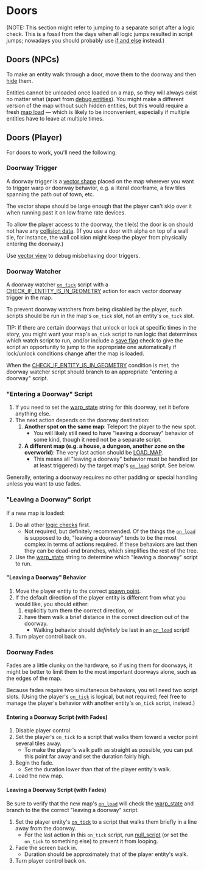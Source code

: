 # Doors

(NOTE: This section might refer to jumping to a separate script after a logic check. This is a fossil from the days when all logic jumps resulted in script jumps; nowadays you should probably use [if and else](../mgs/advanced_syntax#if-and-else) instead.)

## Doors (NPCs)

To make an entity walk through a door, move them to the doorway and then [hide](../techniques/hiding_an_entity) them.

Entities cannot be unloaded once loaded on a map, so they will always exist no matter what (apart from [debug entities](../debug_tools#debug-entities)). You might make a different version of the map without such hidden entities, but this would require a fresh [map load](../map_loads) — which is likely to be inconvenient, especially if multiple entities have to leave at multiple times.

## Doors (Player)

For doors to work, you'll need the following:

### Doorway Trigger

A doorway trigger is a [vector shape](../vector_objects) placed on the map wherever you want to trigger warp or doorway behavior, e.g. a literal doorframe, a few tiles spanning the path out of town, etc.

The vector shape should be large enough that the player can't skip over it when running past it on low frame rate devices.

To allow the player access to the doorway, the tile(s) the door is on should not have any [collision data](../tilesets#tile-collisions). (If you use a door with alpha on top of a wall tile, for instance, the wall collision might keep the player from physically entering the doorway.)

Use [vector view](../debug_tools#vector-view) to debug misbehaving door triggers.

### Doorway Watcher

A doorway watcher [`on_tick`](../script_slots#on-tick) script with a [CHECK_IF_ENTITY_IS_IN_GEOMETRY](../actions/CHECK_IF_ENTITY_IS_IN_GEOMETRY) action for each vector doorway trigger in the map.

To prevent doorway watchers from being disabled by the player, such scripts should be run in the map's `on_tick` slot, not an entity's `on_tick` slot.

TIP: If there are certain doorways that unlock or lock at specific times in the story, you might want your map's `on_tick` script to run logic that determines which watch script to run, and/or include a [save flag](../variables#save-flags) check to give the script an opportunity to jump to the appropriate one automatically if lock/unlock conditions change after the map is loaded.

When the [CHECK_IF_ENTITY_IS_IN_GEOMETRY](../actions/CHECK_IF_ENTITY_IS_IN_GEOMETRY) condition is met, the doorway watcher script should branch to an appropriate "entering a doorway" script.

### "Entering a Doorway" Script

1. If you need to set the [warp_state](../variables#warp-state) string for this doorway, set it before anything else.
2. The next action depends on the doorway destination:
	1. **Another spot on the same map**: Teleport the player to the new spot.
		- You will likely still need to have "leaving a doorway" behavior of some kind, though it need not be a separate script.
	2. **A different map (e.g. a house, a dungeon, another zone on the overworld)**: The very last action should be [LOAD_MAP](../actions/LOAD_MAP).
		- This means all "leaving a doorway" behavior must be handled (or at least triggered) by the target map's [`on_load`](../script_slots#on-load) script. See below.

Generally, entering a doorway requires no other padding or special handling unless you want to use fades.

### "Leaving a Doorway" Script

If a new map is loaded:
1. Do all other [logic checks](../techniques/chains_of_small_checks) first.
	- Not required, but definitely recommended. Of the things the [`on_load`](../script_slots#on-load) is supposed to do, "leaving a doorway" tends to be the most complex in terms of actions required. If these behaviors are last then they can be dead-end branches, which simplifies the rest of the tree.
2. Use the [warp_state](../variables#warp-state) string to determine which "leaving a doorway" script to run.

#### "Leaving a Doorway" Behavior

1. Move the player entity to the correct [spawn point](../techniques/spawn_points).
2. If the default direction of the player entity is different from what you would like, you should either:
	1. explicitly turn them the correct direction, or
	2. have them walk a brief distance in the correct direction out of the doorway.
		- Walking behavior should *definitely* be last in an [`on_load`](../script_slots#on-load) script!
3. Turn player control back on.

### Doorway Fades

Fades are a little clunky on the hardware, so if using them for doorways, it might be better to limit them to the most important doorways alone, such as the edges of the map.

Because fades require two simultaneous behaviors, you will need two script slots. (Using the player's [`on_tick`](../script_slots#on-tick) is logical, but not required; feel free to manage the player's behavior with another entity's `on_tick` script, instead.)

#### Entering a Doorway Script (with Fades)

1. Disable player control.
2. Set the player's `on_tick` to a script that walks them toward a vector point several tiles away.
	- To make the player's walk path as straight as possible, you can put this point far away and set the duration fairly high.
3. Begin the fade.
	- Set the duration lower than that of the player entity's walk.
4. Load the new map.

#### Leaving a Doorway Script (with Fades)

Be sure to verify that the new map's [`on_load`](../script_slots#on-load) will check the [warp_state](../variables#warp-state) and branch to the the correct "leaving a doorway" script.

1. Set the player entity's [`on_tick`](../script_slots#on-tick) to a script that walks them briefly in a line away from the doorway.
	- For the last action in this `on_tick` script, run [null_script](../scripts#null_script) (or set the `on_tick` to something else) to prevent it from looping.
2. Fade the screen back in.
	- Duration should be approximately that of the player entity's walk.
3. Turn player control back on.
